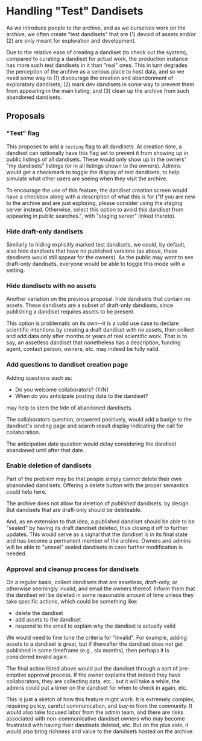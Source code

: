 # Handling "Test" Dandisets

As we introduce people to the archive, and as we ourselves work on the archive,
we often create "test dandisets" that are (1) devoid of assets and/or (2) are
only meant for exploration and development.

Due to the relative ease of creating a dandiset (to check out the system),
compared to curating a dandiset for actual work, the production instance has
more such test dandisets in it than "real" ones. This in turn degrades the
perception of the archive as a serious place to host data, and so we need some
way to (1) discourage the creation and abandonment of exploratory dandisets; (2)
mark dev dandisets in some way to prevent them from appearing in the main
listing; and (3) clean up the archive from such abandoned dandisets.

## Proposals

### "Test" flag

This proposes to add a `testing` flag to all dandisets. At creation time, a
dandiset can optionally have this flag set to prevent it from showing up in
public listings of all dandisets. These would only show up in the owners' "my
dandisets" listings (or in all listings shown to the owners). Admins would get a
checkmark to toggle the display of test dandisets, to help simulate what other
users are seeing when they visit the archive.

To encourage the use of this feature, the dandiset creation screen would have a
checkbox along with a description of what this is for ("If you are new to the
archive and are just exploring, please consider using the staging server
instead. Otherwise, select this option to avoid this dandiset from appearing in
public searches.", with "staging server" linked thereto).

### Hide draft-only dandisets

Similarly to hiding explicitly marked test dandisets, we could, by default, also
hide dandisets that have no published versions (as above, these dandisets would
still appear for the owners). As the public may *want* to see draft-only
dandisets, everyone would be able to toggle this mode with a setting.

### Hide dandisets with no assets

Another variation on the previous proposal: hide dandisets that contain no
assets. These dandisets are a subset of draft-only dandisets, since publishing a
dandiset requires assets to be present.

This option is problematic on its own--it is a valid use case to declare
scientific intentions by creating a draft dandiset with no assets, then collect
and add data only after months or years of real scientific work. That is to say,
an assetless dandiset that nonetheless has a description, funding agent,
contact person, owners, etc. may indeed be fully valid.

### Add questions to dandiset creation page

Adding questions such as:
- Do you welcome collaborators? (Y/N)
- When do you anticipate posting data to the dandiset?

may help to stem the tide of abandoned dandisets.

The collaborators question, answered positively, would add a badge to the
dandiset's landing page and search result display indicating the call for
collaboration.

The anticipation date question would delay considering the dandiset abandoned
until after that date.

### Enable deletion of dandisets

Part of the problem may be that people simply cannot delete their own abanonded
dandisets. Offering a delete button with the proper semantics could help here.

The archive does not allow for deletion of *published* dandisets, by design. But
dandisets that are draft-only should be deleteable.

And, as en extension to that idea, a published dandiset should be able to be
"sealed" by having its draft dandiset deleted, thus closing it off to further
updates. This would serve as a signal that the dandiset is in its final state
and has become a permanent member of the archive. Owners and admins will be able
to "unseal" sealed dandisets in case further modification is needed.

### Approval and cleanup process for dandisets

On a regular basis, collect dandisets that are assetless, draft-only, or
otherwise seemingly invalid, and email the owners thereof. Inform them that the
dandiset will be deleted in some reasonable amount of time unless they take
specific actions, which could be something like:
- delete the dandiset
- add assets to the dandiset
- respond to the email to explain why the dandiset is actually valid

We would need to fine tune the criteria for "invalid". For example, adding
assets to a dandiset is great, but if thereafter the dandiset does not get
published in some timeframe (e.g., six months), then perhaps it is considered
invalid again.

The final action listed above would put the dandiset through a sort of
pre-emptive approval process. If the owner explains that indeed they have
collaborators, they are collecting data, etc., but it will take a while, the
admins could put a timer on the dandiset for when to check in again, etc.

This is just a sketch of how this feature might work. It is extremely complex,
requiring policy, careful communication, and buy-in from the community. It would
also take focused labor from the admin team, and there are risks associated with
non-communicative dandiset owners who may become frustrated with having their
dandisets deleted, etc. But on the plus side, it would also bring richness and
value to the dandisets hosted on the archive.
